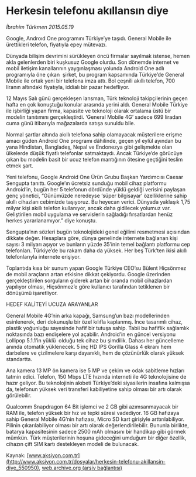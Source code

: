 # Herkesin telefonu akıllansın diye

*İbrahim Türkmen 2015.05.19*

<div class="pNewsDetailMainContent" itemprop="articleBody">
 <p>
  Google, Androıd One programını Türkiye’ye taşıdı. General Mobile ile ürettikleri telefon, fiyatıyla epey mütevazı.
 </p>
 <p>
  Dünyada bilişim devrimini sürükleyen öncü firmalar sayılmak istense, hemen akla gelenlerden biri kuşkusuz Google olurdu. Son dönemde internet ve mobil iletişim kanallarının yaygınlaşması yolunda Android One adlı programıyla öne çıkan  şirket, bu program kapsamında Türkiye’de General Mobile ile ortak yeni bir telefona imza attı. Bol çeşnili akıllı telefon, 700 liranın altındaki fiyatıyla, iddialı bir pazar hedefliyor.
 </p>
 <p>
  12 Mayıs Salı günü gerçekleşen lansman, Türk teknoloji takipçilerinin geçen hafta en çok konuştuğu konular arasında yerini aldı. General Mobile Türkiye ile işbirliği yapan firma, kapasite ve teknoloji olarak ortalama üstü bir modelin tanıtımını gerçekleştirdi. ‘General Mobile 4G’ sadece 699 liradan cuma günü itibarıyla mağazalarda satışa sunuldu bile.
 </p>
 <p>
  Normal şartlar altında akıllı telefona sahip olamayacak müşterilere erişme amacı güden Android One programı dâhilinde, geçen yıl eylül ayından bu yana Hindistan, Bangladeş, Nepal ve Endonezya gibi gelişmekte olan ülkelerde düşük fiyatlı telefonlar satmaktaydı. Ancak Türkiye’de görücüye çıkan bu modelin basit bir ucuz telefon mantığının ötesine geçtiğini teslim etmek şart.
 </p>
 <p>
  Yeni telefonu, Google Android One Ürün Grubu Başkan Yardımcısı Caesar Sengupta tanıttı. Google’ın ücretsiz sunduğu mobil cihaz platformu Android’in, bugün her 5 telefonun dördünde yüklü geldiği verisini paylaşan genç yönetici, “Günümüzde neredeyse ‘süper bilgisayar’ özelliklerine sahip akıllı cihazları cebimizde taşıyoruz. Bu heyecan verici. Dünyada yaklaşık 1,75 milyar kişi akıllı telefon kullanıyor, ancak daha gidilecek yolumuz var. Geliştirilen mobil uygulama ve servislerin sağladığı fırsatlardan henüz herkes yararlanamıyor.” diye konuştu.
 </p>
 <p>
  Sengupta’nın sözleri bugün teknolojideki genel eğilimi resmetmesi açısından dikkate değer. Hesaplara göre, dünya genelinde internete bağlanan kişi sayısı 3 milyarı aşıyor ve bunların yüzde 35’inin temel bağlantı platformu cep telefonları. Türkiye’de bu rakam daha da yüksek. Her beş Türk’ten ikisi akıllı telefonlarıyla internete erişiyor.
 </p>
 <p>
  Toplantıda kısa bir sunum yapan Google Türkiye CEO’su Bülent Hiçsönmez de mobil araçların artan etkisine dikkat çekiyordu. Google üzerinden gerçekleştirilen sorguların giderek artan bir oranda mobil cihazlardan yapılıyor olması, Hiçsönmez’e göre kullanıcı tarafından tetiklenen bir dönüşümü işaretliyor.
 </p>
 <p>
  HEDEF KALİTEYİ UCUZA ARAYANLAR
 </p>
 <p>
  General Mobile 4G’nin arka kapağı, Samsung’un bazı modellerinden esinlenerek, deri dokunuşlu bir özel kılıfla kaplanmış. İnce tasarımlı cihaz, plastik yoğunluğu sayesinde hafif bir tutuşa sahip. Tabii bu hafiflik sağlamlık noktasında bazı endişelere yol açabilir. Android’in en güncel versiyonu Lollipop 5.1.1’in yüklü  olduğu tek cihaz bu şimdilik. Dahası her güncelleme anında otomatik yüklenecek. 5 inç HD IPS Gorilla Glass 4 ekranı hem darbelere ve çizilmelere karşı dayanıklı, hem de çözünürlük olarak yüksek standartta.
 </p>
 <p>
  Ana kamera 13 MP ön kamera ise 5 MP ve çekim ve odak sabitleme hızları tatmin edici. Telefon, 150 Mbps LTE hızında interneti ile 4G teknolojisine de hazır geliyor. Bu teknolojinin akıbeti Türkiye’deki siyasilerin insafına kalmışsa da, telefonun yüksek veri transferi kabiliyetine sahip olması bir artı olarak görülebilir.
 </p>
 <p>
  Qualcomm Snapdragon 64 Bit işlemci ve 2 GB gibi azımsanmayacak bir RAM ile, telefon yüksek bir hız ve tepki süresi vadediyor. 16 GB hafızaya sahip General Mobile 4G’nin hafızası, Micro SD kart girişiyle arttırılabiliyor. Pilinin çıkarılabiliyor olması bir artı olarak değerlendirilebilir. Bununla birlikte, batarya kapasitesinin sadece 2500 mAh olmasını bir handikap gibi görmek mümkün. Türk müşterilerinin hoşuna gideceğini umduğum bir diğer özellik, cihazın çift SIM kartı destekleyen modeli de bulunacak.
 </p>
</div>


Kaynak: [www.aksiyon.com.tr](http://www.aksiyon.com.tr/dosyalar/herkesin-telefonu-akillansin-diye_550950), [web.archive.org (arşiv bağlantısı)](http://web.archive.org/web/20150718114445/http://www.aksiyon.com.tr/dosyalar/herkesin-telefonu-akillansin-diye_550950)
